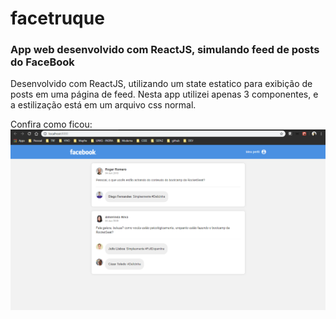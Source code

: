 # facetruque
### App web desenvolvido com ReactJS, simulando feed de posts do FaceBook

Desenvolvido com ReactJS, utilizando um state estatico para exibição de posts em uma página de feed. Nesta app utilizei apenas 3 componentes, e a estilização está em um arquivo css normal.

Confira como ficou:
![Face-Simulator](https://github.com/patricklongo1/facetruque/blob/master/facebook.png)

